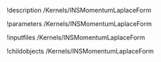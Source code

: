 !description /Kernels/INSMomentumLaplaceForm

!parameters /Kernels/INSMomentumLaplaceForm

!inputfiles /Kernels/INSMomentumLaplaceForm

!childobjects /Kernels/INSMomentumLaplaceForm
